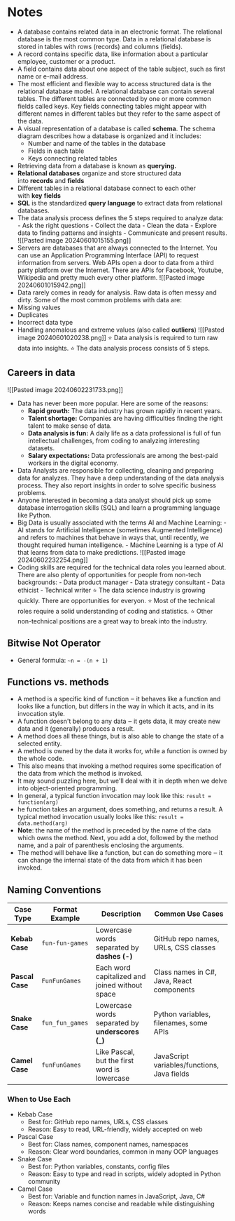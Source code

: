 # Notes

- A database contains related data in an electronic format. The relational database is the most common type. Data in a relational database is stored in tables with rows (records) and columns (fields).
- A record contains specific data, like information about a particular employee, customer or a product.
- A field contains data about one aspect of the table subject, such as first name or e-mail address.
- The most efficient and flexible way to access structured data is the relational database model. A relational database can contain several tables. The different tables are connected by one or more common fields called keys. Key fields connecting tables might appear with different names in different tables but they refer to the same aspect of the data.
- A visual representation of a database is called **schema**. The schema diagram describes how a database is organized and it includes:
  - Number and name of the tables in the database
  - Fields in each table
  - Keys connecting related tables
- Retrieving data from a database is known as **querying.**
- **Relational databases** organize and store structured data into **records** and **fields**
- Different tables in a relational database connect to each other with **key** **fields**
- **SQL** is the standardized **query** **language** to extract data from relational databases.
- The data analysis process defines the 5 steps required to analyze data:  - Ask the right questions - Collect the data - Clean the data - Explore data to finding patterns and insights - Communicate and present results.
  ![[Pasted image 20240601015155.png]]
- Servers are databases that are always connected to the Internet. You can use an Application Programming Interface (API) to request information from servers. Web APIs open a door to data from a third party platform over the Internet. There are APIs for Facebook, Youtube, Wikipedia and pretty much every other platform.
  ![[Pasted image 20240601015942.png]]
- Data rarely comes in ready for analysis. Raw data is often messy and dirty. Some of the most common problems with data are:
- Missing values
- Duplicates
- Incorrect data type
- Handling anomalous and extreme values (also called **outliers**)
  ![[Pasted image 20240601020238.png]]
  ⭐ Data analysis is required to turn raw data into insights.
  ⭐ The data analysis process consists of 5 steps.

## Careers in data

![[Pasted image 20240602231733.png]]

- Data has never been more popular. Here are some of the reasons:
  - **Rapid growth:** The data industry has grown rapidly in recent years.
  - **Talent shortage:** Companies are having difficulties finding the right talent to make sense of data.
  - **Data analysis is fun:** A daily life as a data professional is full of fun intellectual challenges, from coding to analyzing interesting datasets.
  - **Salary expectations:** Data professionals are among the best-paid workers in the digital economy.
- Data Analysts are responsible for collecting, cleaning and preparing data for analyzes. They have a deep understanding of the data analysis process. They also report insights in order to solve specific business problems.
- Anyone interested in becoming a data analyst should pick up some database interrogation skills (SQL) and learn a programming language like Python.
- Big Data is usually associated with the terms AI and Machine Learning: - AI stands for Artificial Intelligence (sometimes Augmented Intelligence) and refers to machines that behave in ways that, until recently, we thought required human intelligence. - Machine Learning is a type of AI that learns from data to make predictions.
  ![[Pasted image 20240602232254.png]]
- Coding skills are required for the technical data roles you learned about. There are also plenty of opportunities for people from non-tech backgrounds: - Data product manager - Data strategy consultant - Data ethicist - Technical writer
  ⭐ The data science industry is growing quickly. There are opportunities for everyon.
  ⭐ Most of the technical roles require a solid understanding of coding and statistics.
  ⭐ Other non-technical positions are a great way to break into the industry.

## Bitwise Not Operator

- General formula: `~n = -(n + 1)`

## Functions vs. methods

- A method is a specific kind of function ‒ it behaves like a function and looks like a function, but differs in the way in which it acts, and in its invocation style.
- A function doesn't belong to any data ‒ it gets data, it may create new data and it (generally) produces a result.
- A method does all these things, but is also able to change the state of a selected entity.
- A method is owned by the data it works for, while a function is owned by the whole code.
- This also means that invoking a method requires some specification of the data from which the method is invoked.
- It may sound puzzling here, but we'll deal with it in depth when we delve into object-oriented programming.
- In general, a typical function invocation may look like this:
  `result = function(arg)`
- he function takes an argument, does something, and returns a result. A typical method invocation usually looks like this:
  `result = data.method(arg)`
- **Note**: the name of the method is preceded by the name of the data which owns the method. Next, you add a dot, followed by the method name, and a pair of parenthesis enclosing the arguments.
- The method will behave like a function, but can do something more ‒ it can change the internal state of the data from which it has been invoked.

## Naming Conventions

| Case Type       | Format Example  | Description                                       | Common Use Cases                            |
| --------------- | --------------- | ------------------------------------------------- | ------------------------------------------- |
| **Kebab Case**  | `fun-fun-games` | Lowercase words separated by **dashes (-)**       | GitHub repo names, URLs, CSS classes        |
| **Pascal Case** | `FunFunGames`   | Each word capitalized and joined without space    | Class names in C#, Java, React components   |
| **Snake Case**  | `fun_fun_games` | Lowercase words separated by **underscores (\_)** | Python variables, filenames, some APIs      |
| **Camel Case**  | `funFunGames`   | Like Pascal, but the first word is lowercase      | JavaScript variables/functions, Java fields |

### When to Use Each

- Kebab Case
  - Best for: GitHub repo names, URLs, CSS classes
  - Reason: Easy to read, URL-friendly, widely accepted on web
- Pascal Case
  - Best for: Class names, component names, namespaces
  - Reason: Clear word boundaries, common in many OOP languages
- Snake Case
  - Best for: Python variables, constants, config files
  - Reason: Easy to type and read in scripts, widely adopted in Python community
- Camel Case
  - Best for: Variable and function names in JavaScript, Java, C#
  - Reason: Keeps names concise and readable while distinguishing words
